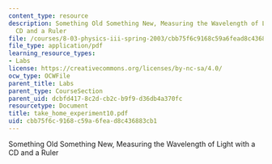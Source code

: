 ```yaml
---
content_type: resource
description: Something Old Something New, Measuring the Wavelength of Light with a
  CD and a Ruler
file: /courses/8-03-physics-iii-spring-2003/cbb75f6c9168c59a6fead8c436883cb1_take_home_experiment10.pdf
file_type: application/pdf
learning_resource_types:
- Labs
license: https://creativecommons.org/licenses/by-nc-sa/4.0/
ocw_type: OCWFile
parent_title: Labs
parent_type: CourseSection
parent_uid: dcbfd417-8c2d-cb2c-b9f9-d36db4a370fc
resourcetype: Document
title: take_home_experiment10.pdf
uid: cbb75f6c-9168-c59a-6fea-d8c436883cb1
---
```

Something Old Something New, Measuring the Wavelength of Light with a CD and a Ruler